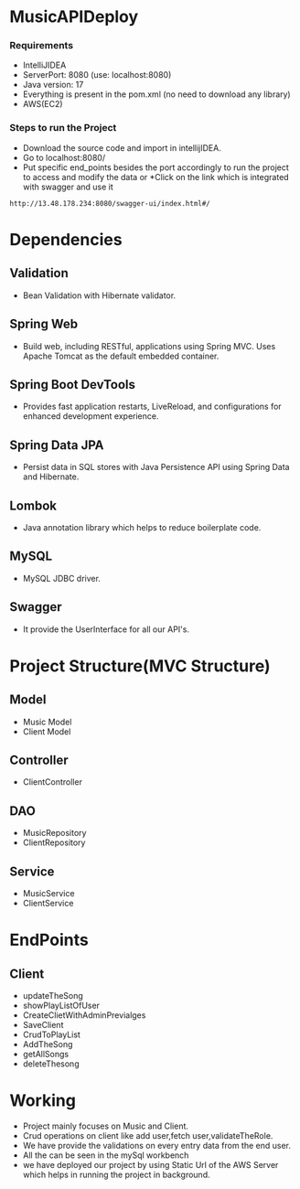 # MusicAPIDeploy
### Requirements
* IntelliJIDEA
* ServerPort: 8080 (use: localhost:8080)
* Java version: 17
* Everything is present in the pom.xml (no need to download any library)
* AWS(EC2) 
### Steps to run the Project
* Download the source code and import in intellijIDEA.
* Go to localhost:8080/
* Put specific end_points besides the port accordingly to run the project to access and modify the data
or
*Click on the link which is integrated with swagger and use it
```
http://13.48.178.234:8080/swagger-ui/index.html#/
```
# Dependencies
## Validation
* Bean Validation with Hibernate validator.
## Spring Web
* Build web, including RESTful, applications using Spring MVC. Uses Apache Tomcat as the default embedded container.
## Spring Boot DevTools
* Provides fast application restarts, LiveReload, and configurations for enhanced development experience.
## Spring Data JPA
* Persist data in SQL stores with Java Persistence API using Spring Data and Hibernate.
## Lombok
* Java annotation library which helps to reduce boilerplate code.
## MySQL
* MySQL JDBC driver.
## Swagger
* It provide the UserInterface for all our API's. 
# Project Structure(MVC Structure)
## Model
* Music Model
* Client Model

## Controller
* ClientController
## DAO
* MusicRepository
* ClientRepository

## Service
* MusicService
* ClientService

# EndPoints

## Client
  * updateTheSong
  * showPlayListOfUser
  * CreateClietWithAdminPrevialges
  * SaveClient
  * CrudToPlayList
  * AddTheSong
  * getAllSongs
  * deleteThesong
# Working
* Project mainly focuses on Music and Client.
* Crud operations on client like add user,fetch user,validateTheRole.
* We have provide the validations on every entry data from the end user. 
* All the can be seen in the mySql workbench
* we have deployed our project by using Static Url of the AWS Server which helps in running the project in background.
